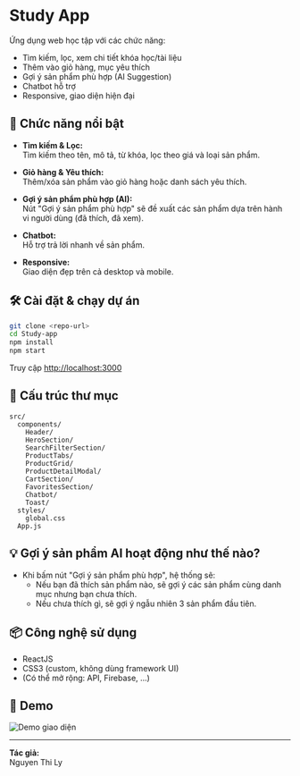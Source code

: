 # Study App

Ứng dụng web học tập với các chức năng:
- Tìm kiếm, lọc, xem chi tiết khóa học/tài liệu
- Thêm vào giỏ hàng, mục yêu thích
- Gợi ý sản phẩm phù hợp (AI Suggestion)
- Chatbot hỗ trợ
- Responsive, giao diện hiện đại

## 🚀 Chức năng nổi bật

- **Tìm kiếm & Lọc:**  
  Tìm kiếm theo tên, mô tả, từ khóa, lọc theo giá và loại sản phẩm.

- **Giỏ hàng & Yêu thích:**  
  Thêm/xóa sản phẩm vào giỏ hàng hoặc danh sách yêu thích.

- **Gợi ý sản phẩm phù hợp (AI):**  
  Nút "Gợi ý sản phẩm phù hợp" sẽ đề xuất các sản phẩm dựa trên hành vi người dùng (đã thích, đã xem).

- **Chatbot:**  
  Hỗ trợ trả lời nhanh về sản phẩm.

- **Responsive:**  
  Giao diện đẹp trên cả desktop và mobile.

## 🛠️ Cài đặt & chạy dự án

```bash
git clone <repo-url>
cd Study-app
npm install
npm start
```

Truy cập [http://localhost:3000](http://localhost:3000)

## 📝 Cấu trúc thư mục

```
src/
  components/
    Header/
    HeroSection/
    SearchFilterSection/
    ProductTabs/
    ProductGrid/
    ProductDetailModal/
    CartSection/
    FavoritesSection/
    Chatbot/
    Toast/
  styles/
    global.css
  App.js
```

## 💡 Gợi ý sản phẩm AI hoạt động như thế nào?

- Khi bấm nút "Gợi ý sản phẩm phù hợp", hệ thống sẽ:
  - Nếu bạn đã thích sản phẩm nào, sẽ gợi ý các sản phẩm cùng danh mục nhưng bạn chưa thích.
  - Nếu chưa thích gì, sẽ gợi ý ngẫu nhiên 3 sản phẩm đầu tiên.

## 📦 Công nghệ sử dụng

- ReactJS
- CSS3 (custom, không dùng framework UI)
- (Có thể mở rộng: API, Firebase, ...)

## 📸 Demo

![Demo giao diện]([Demo](https://study-app-livid-ten.vercel.app/))

---

**Tác giả:**  
Nguyen Thi Ly
